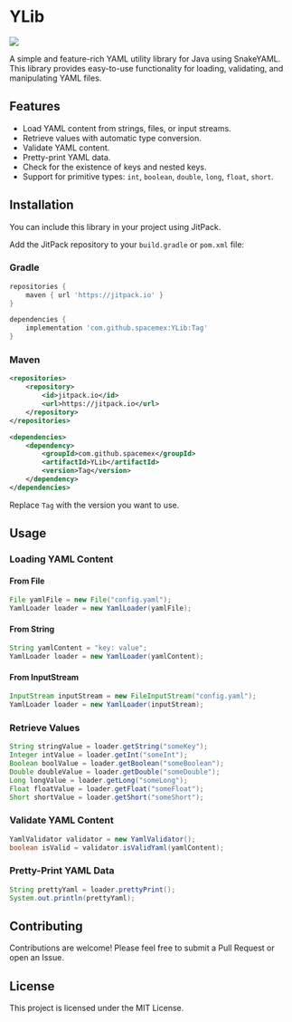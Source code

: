 # YLib
[![](https://jitpack.io/v/spacemex/YLib.svg)](https://jitpack.io/#spacemex/YLib)

A simple and feature-rich YAML utility library for Java using SnakeYAML. This library provides easy-to-use functionality for loading, validating, and manipulating YAML files.

## Features

- Load YAML content from strings, files, or input streams.
- Retrieve values with automatic type conversion.
- Validate YAML content.
- Pretty-print YAML data.
- Check for the existence of keys and nested keys.
- Support for primitive types: `int`, `boolean`, `double`, `long`, `float`, `short`.

## Installation

You can include this library in your project using JitPack.

Add the JitPack repository to your `build.gradle` or `pom.xml` file:

### Gradle
```groovy
repositories {
    maven { url 'https://jitpack.io' }
}

dependencies {
    implementation 'com.github.spacemex:YLib:Tag'
}
```

### Maven
```xml
<repositories>
    <repository>
        <id>jitpack.io</id>
        <url>https://jitpack.io</url>
    </repository>
</repositories>

<dependencies>
    <dependency>
        <groupId>com.github.spacemex</groupId>
        <artifactId>YLib</artifactId>
        <version>Tag</version>
    </dependency>
</dependencies>
```

Replace `Tag` with the version you want to use.

## Usage

### Loading YAML Content

#### From File
```java
File yamlFile = new File("config.yaml");
YamlLoader loader = new YamlLoader(yamlFile);
```

#### From String
```java
String yamlContent = "key: value";
YamlLoader loader = new YamlLoader(yamlContent);
```

#### From InputStream
```java
InputStream inputStream = new FileInputStream("config.yaml");
YamlLoader loader = new YamlLoader(inputStream);
```

### Retrieve Values

```java
String stringValue = loader.getString("someKey");
Integer intValue = loader.getInt("someInt");
Boolean boolValue = loader.getBoolean("someBoolean");
Double doubleValue = loader.getDouble("someDouble");
Long longValue = loader.getLong("someLong");
Float floatValue = loader.getFloat("someFloat");
Short shortValue = loader.getShort("someShort");
```

### Validate YAML Content

```java
YamlValidator validator = new YamlValidator();
boolean isValid = validator.isValidYaml(yamlContent);
```

### Pretty-Print YAML Data

```java
String prettyYaml = loader.prettyPrint();
System.out.println(prettyYaml);
```

## Contributing

Contributions are welcome! Please feel free to submit a Pull Request or open an Issue.

## License

This project is licensed under the MIT License.